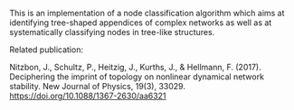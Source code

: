 This is an implementation of a node classification algorithm which aims at identifying tree-shaped appendices 
of complex networks as well as at systematically classifying nodes in tree-like structures.

Related publication:

 Nitzbon, J., Schultz, P., Heitzig, J., Kurths, J., & Hellmann, F. (2017). 
        Deciphering the imprint of topology on nonlinear dynamical network stability. 
        New Journal of Physics, 19(3), 33029. 
        https://doi.org/10.1088/1367-2630/aa6321

